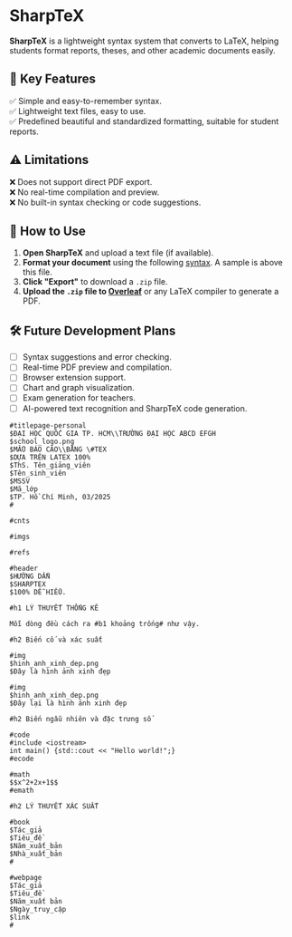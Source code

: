 # SharpTeX  

**SharpTeX** is a lightweight syntax system that converts to LaTeX, helping students format reports, theses, and other academic documents easily.  

## 🚀 Key Features  
✅ Simple and easy-to-remember syntax.  
✅ Lightweight text files, easy to use.  
✅ Predefined beautiful and standardized formatting, suitable for student reports.  

## ⚠ Limitations  
❌ Does not support direct PDF export.  
❌ No real-time compilation and preview.  
❌ No built-in syntax checking or code suggestions.  

## 📖 How to Use  
1. **Open SharpTeX** and upload a text file (if available).  
2. **Format your document** using the following [syntax](https://docs.google.com/spreadsheets/d/1fm9AnFxKUSxN65rSQAtHyFobzWHhDw5ZvwGbMOKuGkc/edit?usp=sharing). A sample is above this file.
3. **Click "Export"** to download a `.zip` file.  
4. **Upload the `.zip` file to [Overleaf](https://www.overleaf.com/project)** or any LaTeX compiler to generate a PDF.  

## 🛠 Future Development Plans  
- [ ] Syntax suggestions and error checking.  
- [ ] Real-time PDF preview and compilation.  
- [ ] Browser extension support.  
- [ ] Chart and graph visualization.  
- [ ] Exam generation for teachers.  
- [ ] AI-powered text recognition and SharpTeX code generation.  

```
#titlepage-personal
$ĐẠI HỌC QUỐC GIA TP. HCM\\TRƯỜNG ĐẠI HỌC ABCD EFGH
$school_logo.png
$MẪU BÁO CÁO\\BẰNG \#TEX
$DỰA TRÊN LATEX 100%
$ThS. Tên_giảng_viên
$Tên_sinh_viên
$MSSV
$Mã_lớp
$TP. Hồ Chí Minh, 03/2025
#

#cnts

#imgs

#refs

#header
$HƯỚNG DẪN
$SHARPTEX
$100% DỄ HIỂU.

#h1 LÝ THUYẾT THỐNG KÊ

Mỗi dòng đều cách ra #b1 khoảng trống# như vậy.

#h2 Biến cố và xác suất

#img
$hinh_anh_xinh_dep.png
$Đây là hình ảnh xinh đẹp

#img
$hinh_anh_xinh_dep.png
$Đây lại là hình ảnh xinh đẹp

#h2 Biến ngẫu nhiên và đặc trưng số

#code
#include <iostream>
int main() {std::cout << "Hello world!";}
#ecode

#math
$$x^2+2x+1$$
#emath

#h2 LÝ THUYẾT XÁC SUẤT

#book
$Tác_giả
$Tiêu_đề
$Năm_xuất_bản
$Nhà_xuất_bản
#

#webpage
$Tác_giả
$Tiêu_đề
$Năm_xuất bản
$Ngày_truy_cập
$link
#
```
